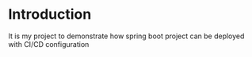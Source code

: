 # Introduction
It is my project to demonstrate how spring boot project can be deployed with CI/CD configuration